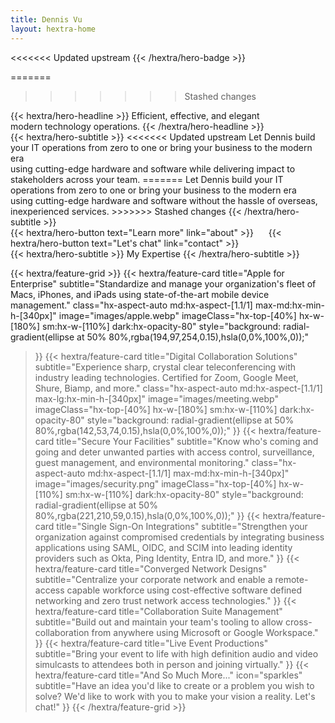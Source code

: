 ```yaml
---
title: Dennis Vu
layout: hextra-home
---
```


<<<<<<< Updated upstream
{{< /hextra/hero-badge >}}

=======
>>>>>>> Stashed changes
<div class="hx-mt-6 hx-mb-6">
{{< hextra/hero-headline >}}
  Efficient, effective, and elegant&nbsp;<br class="sm:hx-block hx-hidden" />modern technology operations.
{{< /hextra/hero-headline >}}
</div>

<div class="hx-mb-12">
{{< hextra/hero-subtitle >}}
<<<<<<< Updated upstream
  Let Dennis build your IT operations from zero to one or bring your business to the modern era &nbsp;<br class="sm:hx-block hx-hidden" />using cutting-edge hardware and software while delivering impact to stakeholders across your team.
=======
  Let Dennis build your IT operations from zero to one or bring your business to the modern era &nbsp;<br class="sm:hx-block hx-hidden" />using cutting-edge hardware and software without the hassle of overseas, inexperienced services.
>>>>>>> Stashed changes
{{< /hextra/hero-subtitle >}}
</div>

<div class="hx-mb-6">
{{< hextra/hero-button text="Learn more" link="about" >}}
&nbsp;&nbsp;&nbsp;&nbsp;
{{< hextra/hero-button text="Let's chat" link="contact" >}}
</div>

<div class="hx-mt-6"></div>

<div class="hx-mb-12">
{{< hextra/hero-subtitle >}}
  My Expertise
{{< /hextra/hero-subtitle >}}
</div>

{{< hextra/feature-grid >}}
  {{< hextra/feature-card
    title="Apple for Enterprise"
    subtitle="Standardize and manage your organization's fleet of Macs, iPhones, and iPads using state-of-the-art mobile device management."
    class="hx-aspect-auto md:hx-aspect-[1.1/1] max-md:hx-min-h-[340px]"
    image="images/apple.webp"
    imageClass="hx-top-[40%] hx-w-[180%] sm:hx-w-[110%] dark:hx-opacity-80"
    style="background: radial-gradient(ellipse at 50% 80%,rgba(194,97,254,0.15),hsla(0,0%,100%,0));"
  >}}
  {{< hextra/feature-card
    title="Digital Collaboration Solutions"
    subtitle="Experience sharp, crystal clear teleconferencing with industry leading technologies. Certified for Zoom, Google Meet, Shure, Biamp, and more."
    class="hx-aspect-auto md:hx-aspect-[1.1/1] max-lg:hx-min-h-[340px]"
    image="images/meeting.webp"
    imageClass="hx-top-[40%] hx-w-[180%] sm:hx-w-[110%] dark:hx-opacity-80"
    style="background: radial-gradient(ellipse at 50% 80%,rgba(142,53,74,0.15),hsla(0,0%,100%,0));"
  >}}
  {{< hextra/feature-card
    title="Secure Your Facilities"
    subtitle="Know who's coming and going and deter unwanted parties with access control, surveillance, guest management, and environmental monitoring."
    class="hx-aspect-auto md:hx-aspect-[1.1/1] max-md:hx-min-h-[340px]"
    image="images/security.png"
    imageClass="hx-top-[40%] hx-w-[110%] sm:hx-w-[110%] dark:hx-opacity-80"
    style="background: radial-gradient(ellipse at 50% 80%,rgba(221,210,59,0.15),hsla(0,0%,100%,0));"
  >}}
  {{< hextra/feature-card
    title="Single Sign-On Integrations"
    subtitle="Strengthen your organization against compromised credentials by integrating business applications using SAML, OIDC, and SCIM into leading identity providers such as Okta, Ping Identity, Entra ID, and more."
  >}}
  {{< hextra/feature-card
    title="Converged Network Designs"
    subtitle="Centralize your corporate network and enable a remote-access capable workforce using cost-effective software defined networking and zero trust network access technologies."
  >}}
  {{< hextra/feature-card
    title="Collaboration Suite Management"
    subtitle="Build out and maintain your team's tooling to allow cross-collaboration from anywhere using Microsoft or Google Workspace."
  >}}
  {{< hextra/feature-card
    title="Live Event Productions"
    subtitle="Bring your event to life with high definition audio and video simulcasts to attendees both in person and joining virtually."
  >}}
  {{< hextra/feature-card
    title="And So Much More..."
    icon="sparkles"
    subtitle="Have an idea you'd like to create or a problem you wish to solve? We'd like to work with you to make your vision a reality. Let's chat!"
  >}}
{{< /hextra/feature-grid >}}

